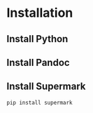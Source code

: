 # Installation


## Install Python

## Install Pandoc

## Install Supermark

```
pip install supermark
```